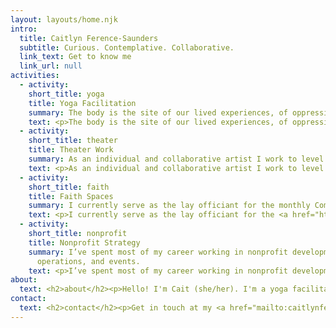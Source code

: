 ```yaml
---
layout: layouts/home.njk
intro:
  title: Caitlyn Ference-Saunders
  subtitle: Curious. Contemplative. Collaborative.
  link_text: Get to know me
  link_url: null
activities:
  - activity:
    short_title: yoga
    title: Yoga Facilitation
    summary: The body is the site of our lived experiences, of oppression and privilege, of trauma and healing, of growth and self-affirmation.
    text: <p>The body is the site of our lived experiences, of oppression and privilege, of trauma and healing, of growth and self-affirmation.</p><p>Since 2002, my mat has often been the safest place I had, where I could be fully myself. I began teaching (RYT-200, Yogaworks NYC) in 2011. I strive to support moving bodies and facilitate each student’s unique capabilities and growth goals. I’ve taught in studios, gyms, community centers, places of worship, and in private homes.</p><p>As of Fall 2022, I will be training as a TCTSY-F (Trauma Center Trauma-Sensitive Yoga facilitator) through the <a href="https://www.traumasensitiveyoga.com/" target="_blank">Center for Trauma and Embodiment</a>. I incorporate the core principles (invitational language, choice-making, non-coercion interoception, & shared authentic experience) into both my regular teaching and into designated trauma-informed classes.</p><h3 class="text-3xl">testimonial</h3><p class="blockquote">“Caitlyn is an intuitive, compassionate yoga teacher, with a helpful balance of sensitivity and insistence, gentleness and drive. She takes the time to understand each of her student’s needs and abilities and adapts everything from a single pose to an entire series of classes for each student’s level. I have been in the same class with experienced yogis and first-timers; she makes us all feel welcome, challenged, and at peace with our practice.”<br><br>— Heather</p>
  - activity:
    short_title: theater
    title: Theater Work
    summary: As an individual and collaborative artist I work to level hierarchies and bring to light moments of tension that hold the possibility for change and growth.
    text: <p>As an individual and collaborative artist I work to level hierarchies and bring to light moments of tension that hold the possibility for change and growth. I use a combination of movement techniques guided by the Six Viewpoints (Mary Overlie) and interrogative game-play organized (Boal) to foster shared meaning-making with an audience.</p><p>I am a cofounder of Icara (2014), a women’s ensemble committed to creating original theater, through long-distance, process-oriented collaboration. We confront injustice by telling women's stories wherever we find them. Along with cofounder Napthali Fields-Forbes,  Icara cultivates brave spaces for female-identified, non-binary, and gender-queer artists.</p>
  - activity:
    short_title: faith
    title: Faith Spaces
    summary: I currently serve as the lay officiant for the monthly Compline service at St. John’s Cathedral (Los Angeles).
    text: <p>I currently serve as the lay officiant for the <a href="https://www.stjohnsla.org/" target="_blank">monthly Compline service</a> at St. John’s Cathedral (Los Angeles). Join us for this 30 minute candlelit service led by the Schola Cantorum.</p><p>As a person of faith it is important to me to co-create worship spaces that can address and make room for the healing of spiritual/religious trauma. I believe that the Christian tradition has historically been both an agent and opponent of white supremacy, Christian nationalism, and transnational capitalism. I firmly believe that the church is most useful and beautiful when, following our saints, we add our voices to the many that call for global liberation and healing.</p>
  - activity:
    short_title: nonprofit
    title: Nonprofit Strategy
    summary: I’ve spent most of my career working in nonprofit development,
      operations, and events.
    text: <p>I’ve spent most of my career working in nonprofit development, operations, and events. I love working with small nonprofits to enhance the effectiveness and efficiency of your mission achievement.</p><p>Contact me to discuss:</p><ul><li>Evaluations of current practices</li><li>Establishing and refining your web presence</li><li>Building an effective communications strategy and mailing list</li><li>Using free tools to define a donor pipeline</li><li>Final editing and review of grant applications and reports</li></ul><p>A typical consulting partnership will include:</p><ul><li>A free initial call to determine the scope of work and timeline</li><li>Weekly check-ins and select deep dive co-working sessions</li><li>Final meeting for a presentation of work and shared reflection time</li></ul>
about:
  text: <h2>about</h2><p>Hello! I'm Cait (she/her). I'm a yoga facilitator, nonprofit leader, theater artist, and a believer in our communal capacity to imagine and bring about a better world. In all I do, I try to make and hold spaces for people to flourish.</p><p>I am currently discerning a call to ministry in the Episcopal Diocese of Los Angeles. I live and work in the Los Angeles metropolitan area, which occupies the unceded lands of the Kizh Gabrieleño and Gabrielino-Tongva peoples.</p>
contact:
  text: <h2>contact</h2><p>Get in touch at my <a href="mailto:caitlynferencesaunders@gmail.com">email</a>.</p>
---
```

